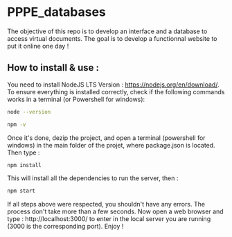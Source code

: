 # PPPE_databases

The objective of this repo is to develop an interface and a database to access virtual documents. The goal is to develop a functionnal website to put it online one day !

## How to install & use :

You need to install NodeJS LTS Version : https://nodejs.org/en/download/.
To ensure everything is installed correctly, check if the following commands works in a terminal (or Powershell for windows):
```bash
node --version
```
```bash
npm -v
```

Once it's done, dezip the project, and open a terminal (powershell for windows) in the main folder of the projet, where package.json is located. Then type :

```bash
npm install
```
This will install all the dependencies to run the server, then :
```bash
npm start
```
If all steps above were respected, you shouldn't have any errors. The process don't take more than a few seconds.
Now open a web browser and type : http://localhost:3000/ to enter in the local server you are running (3000 is the corresponding port).
Enjoy !
